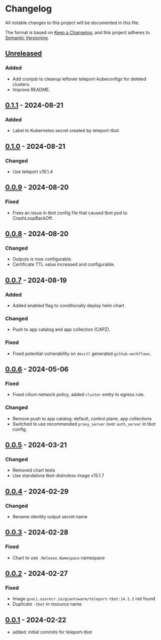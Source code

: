 # Changelog

All notable changes to this project will be documented in this file.

The format is based on [Keep a Changelog](https://keepachangelog.com/en/1.0.0/),
and this project adheres to [Semantic Versioning](https://semver.org/spec/v2.0.0.html).

## [Unreleased]

### Added

- Add cronjob to cleanup leftover teleport-kubeconfigs for deleted clusters.
- Improve README.

## [0.1.1] - 2024-08-21

### Added

- Label to Kubernetes secret created by teleport-tbot.

## [0.1.0] - 2024-08-21

### Changed

- Use teleport v16.1.4

## [0.0.9] - 2024-08-20

### Fixed

- Fixes an issue in tbot config file that caused tbot pod to CrashLoopBackOff.

## [0.0.8] - 2024-08-20

### Changed

- Outputs is now configurable.
- Certificate TTL value increased and configurable.

## [0.0.7] - 2024-08-19

### Added

- Added enabled flag to conditionally deploy helm chart.

### Changed

- Push to app catalog and app collection (CAPZ).

### Fixed

- Fixed potential vulnerability on `devctl` generated `github-workflows`.

## [0.0.6] - 2024-05-06

### Fixed

- Fixed cilium network policy, added `cluster` entity to egress rule.

### Changed

- Remove push to app catalog: default, control plane, app collections
- Switched to use recommended `proxy_server` over `auth_server` in tbot config.

## [0.0.5] - 2024-03-21

### Changed

- Removed chart tests
- Use standalone tbot-distroless image v15.1.7

## [0.0.4] - 2024-02-29

### Changed

- Rename identity output secret name

## [0.0.3] - 2024-02-28

### Fixed

- Chart to use `.Release.Namespace` namespace

## [0.0.2] - 2024-02-27

### Fixed

- Image `gsoci.azurecr.io/giantswarm/teleport-tbot:14.1.3` not found
- Duplicate `-tbot` in resource name

## [0.0.1] - 2024-02-22

- added: initial commits for teleport-tbot

[Unreleased]: https://github.com/giantswarm/teleport-tbot/compare/v0.1.1...HEAD
[0.1.1]: https://github.com/giantswarm/teleport-tbot/compare/v0.1.0...v0.1.1
[0.1.0]: https://github.com/giantswarm/teleport-tbot/compare/v0.0.9...v0.1.0
[0.0.9]: https://github.com/giantswarm/teleport-tbot/compare/v0.0.8...v0.0.9
[0.0.8]: https://github.com/giantswarm/teleport-tbot/compare/v0.0.7...v0.0.8
[0.0.7]: https://github.com/giantswarm/teleport-tbot/compare/v0.0.6...v0.0.7
[0.0.6]: https://github.com/giantswarm/teleport-tbot/compare/v0.0.5...v0.0.6
[0.0.5]: https://github.com/giantswarm/teleport-tbot/compare/v0.0.4...v0.0.5
[0.0.4]: https://github.com/giantswarm/teleport-tbot/compare/v0.0.3...v0.0.4
[0.0.3]: https://github.com/giantswarm/teleport-tbot/compare/v0.0.2...v0.0.3
[0.0.2]: https://github.com/giantswarm/teleport-tbot/compare/v0.0.1...v0.0.2
[0.0.1]: https://github.com/giantswarm/teleport-tbot/releases/tag/v0.0.1
